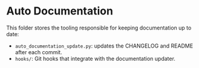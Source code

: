 
# Auto Documentation

This folder stores the tooling responsible for keeping documentation up to date:
- `auto_documentation_update.py`: updates the CHANGELOG and README after each commit.
- `hooks/`: Git hooks that integrate with the documentation updater.
